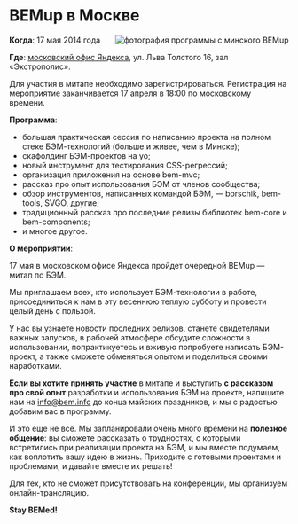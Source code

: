 # BEMup в Москве

<img style="float:right;padding: 0 0 10px 10px" src="https://img-fotki.yandex.ru/get/15483/158800653.1/0_111ff6_bcf15529_orig" alt="фотография программы с минского BEMup" title="BEMup в Минске" />

**Когда**: 17 мая 2014 года

**Где**: [московский офис Яндекса](https://company.yandex.ru/contacts/redrose/), ул. Льва Толстого 16, зал «Экстрополис».

Для участия в митапе необходимо зарегистрироваться. Регистрация на мероприятие заканчивается 17 апреля в 18:00 по московскому времени.

**Программа**:

* большая практическая сессия по написанию проекта на полном стеке БЭМ-технологий (больше и живее, чем в Минске);
* скафолдинг БЭМ-проектов на yo;
* новый инструмент для тестирования CSS-регрессий;
* организация приложения на основе bem-mvc;
* рассказ про опыт использования БЭМ от членов сообщества;
* обзор инструментов, написанных командой БЭМ, — borschik, bem-tools, SVGO, другие;
* традиционный рассказ про последние релизы библиотек bem-core и bem-components;
* и многое другое.

**О мероприятии**:

17 мая в московском офисе Яндекса пройдет очередной BEMup — митап по БЭМ.

Мы приглашаем всех, кто использует БЭМ-технологии в работе, присоединиться к нам в эту весеннюю теплую субботу и провести целый день с пользой.

У нас вы узнаете новости последних релизов, станете свидетелями важных запусков, в рабочей атмосфере обсудите сложности в использовании, попрактикуетесь и вживую попробуете написать БЭМ-проект, а также сможете обменяться опытом и поделиться своими наработками.

**Если вы хотите принять участие** в митапе и выступить **с рассказом про свой опыт** разработки и использования БЭМ на проекте, напишите нам на [info@bem.info](mailto:info@bem.info) до конца майских праздников, и мы с радостью добавим вас в программу.

И это еще не всё. Мы запланировали очень много времени на **полезное общение**: вы сможете рассказать о трудностях, с которыми встретились при реализации проекта на БЭМ, и мы вместе подумаем, как воплотить вашу идею в жизнь. Приходите с готовыми проектами и проблемами, и давайте вместе их решать!

Для тех, кто не сможет присутствовать на конференции, мы организуем онлайн-трансляцию.

**Stay BEMed!**
